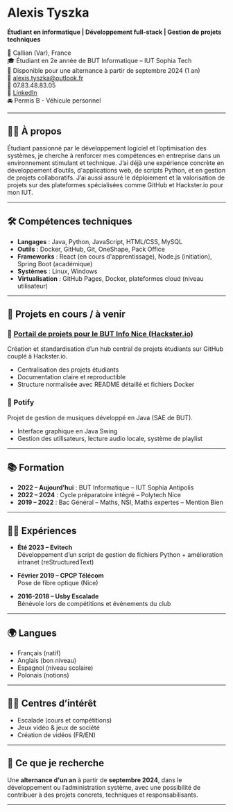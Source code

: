 # Alexis Tyszka

**Étudiant en informatique | Développement full-stack | Gestion de projets techniques**

📍 Callian (Var), France  
🎓 Étudiant en 2e année de BUT Informatique – IUT Sophia Tech  
📅 Disponible pour une alternance à partir de septembre 2024 (1 an)  
📧 alexis.tyszka@outlook.fr  
📱 07.83.48.83.05  
🔗 [LinkedIn](https://www.linkedin.com/in/alexis-tyszka-b0273b2b7/)  
🚘 Permis B - Véhicule personnel

---

## 👨‍💻 À propos

Étudiant passionné par le développement logiciel et l’optimisation des systèmes, je cherche à renforcer mes compétences en entreprise dans un environnement stimulant et technique. J’ai déjà une expérience concrète en développement d’outils, d'applications web, de scripts Python, et en gestion de projets collaboratifs. J’ai aussi assuré le déploiement et la valorisation de projets sur des plateformes spécialisées comme GitHub et Hackster.io pour mon IUT.

---

## 🛠️ Compétences techniques

- **Langages** : Java, Python, JavaScript, HTML/CSS, MySQL  
- **Outils** : Docker, GitHub, Git, OneShape, Pack Office  
- **Frameworks** : React (en cours d'apprentissage), Node.js (initiation), Spring Boot (académique)  
- **Systèmes** : Linux, Windows  
- **Virtualisation** : GitHub Pages, Docker, plateformes cloud (niveau utilisateur)

---

## 📁 Projets en cours / à venir

### 🚀 [Portail de projets pour le BUT Info Nice (Hackster.io)](https://www.hackster.io/529623/saes-iut-info-580d38)
Création et standardisation d’un hub central de projets étudiants sur GitHub couplé à Hackster.io.  
- Centralisation des projets étudiants
- Documentation claire et reproductible
- Structure normalisée avec README détaillé et fichiers Docker

### 🎵 Potify
Projet de gestion de musiques développé en Java (SAE de BUT).  
- Interface graphique en Java Swing
- Gestion des utilisateurs, lecture audio locale, système de playlist

---

## 📚 Formation

- **2022 – Aujourd’hui** : BUT Informatique – IUT Sophia Antipolis  
- **2022 – 2024** : Cycle préparatoire intégré – Polytech Nice  
- **2019 – 2022** : Bac Général – Maths, NSI, Maths expertes – Mention Bien

---

## 👷‍♂️ Expériences

- **Été 2023 – Evitech**  
  Développement d’un script de gestion de fichiers Python + amélioration intranet (reStructuredText)

- **Février 2019 – CPCP Télécom**  
  Pose de fibre optique (Nice)

- **2016-2018 – Usby Escalade**  
  Bénévole lors de compétitions et événements du club

---

## 🌍 Langues

- Français (natif)
- Anglais (bon niveau)
- Espagnol (niveau scolaire)
- Polonais (notions)

---

## 🧗‍♂️ Centres d’intérêt

- Escalade (cours et compétitions)
- Jeux vidéo & jeux de société
- Création de vidéos (FR/EN)

---

## 🔧 Ce que je recherche

Une **alternance d'un an** à partir de **septembre 2024**, dans le développement ou l’administration système, avec une possibilité de contribuer à des projets concrets, techniques et responsabilisants.

---

